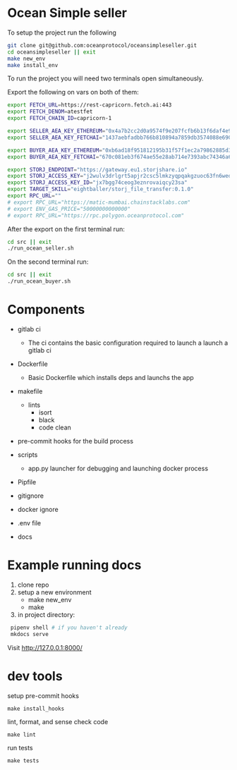 # Ocean Simple seller

To setup the project run the following

```bash
git clone git@github.com:oceanprotocol/oceansimpleseller.git
cd oceansimpleseller || exit
make new_env
make install_env
```

To run the project you will need two terminals open simultaneously.

Export the following on vars on both of them:

```bash
export FETCH_URL=https://rest-capricorn.fetch.ai:443
export FETCH_DENOM=atestfet
export FETCH_CHAIN_ID=capricorn-1

export SELLER_AEA_KEY_ETHEREUM="0x4a7b2cc2d0a9574f9e207fcfb6b13f6daf4e90b9e0f50e389a68f507f9767880"
export SELLER_AEA_KEY_FETCHAI="1437aebfadbb766b810894a7859db3574088e6909f229e484e2e14e00b7c0875"

export BUYER_AEA_KEY_ETHEREUM="0xb6ad18f951812195b31f57f1ec2a79862885d3f5d3c84a1a0cc3c4d940a4cf9b"
export BUYER_AEA_KEY_FETCHAI="670c081eb3f674ae55e28ab714e7393abc74346a6fc738b1bf245140a038a3bb"

export STORJ_ENDPOINT="https://gateway.eu1.storjshare.io"
export STORJ_ACCESS_KEY="j2wulv3drlgrt5apjr2csc5lmkzyqpqakgzuoc63fn6wedxmnu2ng"
export STORJ_ACCESS_KEY_ID="jx7bgg74ceog3eznrovaiqcy23sa"
export TARGET_SKILL="eightballer/storj_file_transfer:0.1.0"
export RPC_URL=""
# export RPC_URL="https://matic-mumbai.chainstacklabs.com"
# export ENV_GAS_PRICE="50000000000000"
# export RPC_URL="https://rpc.polygon.oceanprotocol.com"
```

After the export on the first terminal run:

```bash
cd src || exit
./run_ocean_seller.sh
```

On the second terminal run:

```bash
cd src || exit
./run_ocean_buyer.sh
```


# Components

- gitlab ci
    - The ci contains the basic configuration required to launch a launch a gitlab ci

- Dockerfile
  - Basic Dockerfile which installs deps and launchs the app

- makefile
  - lints
      - isort
      - black
      - code clean
- pre-commit hooks for the build process

- scripts
  - app.py launcher for debugging and launching docker process

- Pipfile

- gitignore
- docker ignore
- .env file
- docs


# Example running docs

1. clone repo
2. setup a new environment
   - make new_env
   - make
3. in project directory:
```bash
 pipenv shell # if you haven't already
 mkdocs serve
```
Visit http://127.0.0.1:8000/

# dev tools

setup pre-commit hooks

```console
make install_hooks
```

lint, format, and sense check code

```console
make lint
```

run tests

```console
make tests
```

